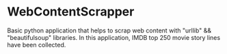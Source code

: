 # WebContentScrapper

Basic python application that helps to scrap web content with "urllib" && "beautifulsoup" libraries.
In this application, IMDB top 250 movie story lines have been collected. 
